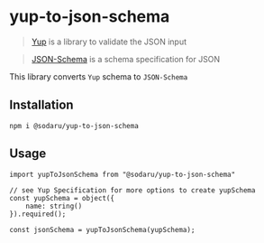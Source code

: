 # yup-to-json-schema

> [Yup](https://github.com/jquense/yup) is a library to validate the JSON input 

> [JSON-Schema](https://json-schema.org/) is a schema specification for JSON

This library converts `Yup` schema to `JSON-Schema`

## Installation
```
npm i @sodaru/yup-to-json-schema
```

## Usage
```JS
import yupToJsonSchema from "@sodaru/yup-to-json-schema"

// see Yup Specification for more options to create yupSchema
const yupSchema = object({
    name: string()
}).required();

const jsonSchema = yupToJsonSchema(yupSchema);
```

